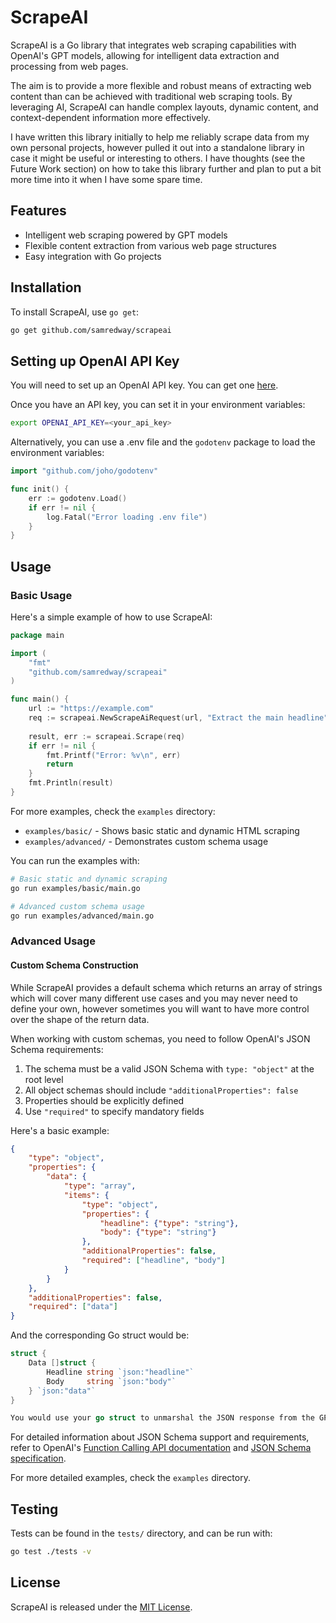 # ScrapeAI

ScrapeAI is a Go library that integrates web scraping capabilities with OpenAI's GPT models, allowing for intelligent data extraction and processing from web pages.

The aim is to provide a more flexible and robust means of extracting web content than can be achieved with traditional web scraping tools. By leveraging AI, ScrapeAI can handle complex layouts, dynamic content, and context-dependent information more effectively.

I have written this library initially to help me reliably scrape data from my own personal projects, however pulled it out into a standalone library in case it might be useful or interesting to others. I have thoughts (see the Future Work section) on how to take this library further and plan to put a bit more time into it when I have some spare time.

## Features

- Intelligent web scraping powered by GPT models
- Flexible content extraction from various web page structures
- Easy integration with Go projects

## Installation

To install ScrapeAI, use `go get`:

```bash
go get github.com/samredway/scrapeai
```

## Setting up OpenAI API Key

You will need to set up an OpenAI API key. You can get one [here](https://platform.openai.com/account/api-keys).

Once you have an API key, you can set it in your environment variables:

```bash
export OPENAI_API_KEY=<your_api_key>
```

Alternatively, you can use a .env file and the `godotenv` package to load the environment variables:

```go
import "github.com/joho/godotenv"

func init() {
    err := godotenv.Load()
    if err != nil {
        log.Fatal("Error loading .env file")
    }
}
```

## Usage

### Basic Usage

Here's a simple example of how to use ScrapeAI:

```go
package main

import (
    "fmt"
    "github.com/samredway/scrapeai"
)

func main() {
    url := "https://example.com"
    req := scrapeai.NewScrapeAiRequest(url, "Extract the main headline")
    
    result, err := scrapeai.Scrape(req)
    if err != nil {
        fmt.Printf("Error: %v\n", err)
        return
    }
    fmt.Println(result)
}
```

For more examples, check the `examples` directory:
- `examples/basic/` - Shows basic static and dynamic HTML scraping
- `examples/advanced/` - Demonstrates custom schema usage

You can run the examples with:

```bash
# Basic static and dynamic scraping
go run examples/basic/main.go

# Advanced custom schema usage
go run examples/advanced/main.go
```

### Advanced Usage

#### Custom Schema Construction

While ScrapeAI provides a default schema which returns an array of strings which will cover many different use cases and you may never need to define your own, however sometimes you will want to have more control over the shape of the return data.

When working with custom schemas, you need to follow OpenAI's JSON Schema requirements:

1. The schema must be a valid JSON Schema with `type: "object"` at the root level
2. All object schemas should include `"additionalProperties": false`
3. Properties should be explicitly defined
4. Use `"required"` to specify mandatory fields

Here's a basic example:

```json
{
    "type": "object",
    "properties": {
        "data": {
            "type": "array",
            "items": {
                "type": "object",
                "properties": {
                    "headline": {"type": "string"},
                    "body": {"type": "string"}
                },
                "additionalProperties": false,
                "required": ["headline", "body"]
            }
        }
    },
    "additionalProperties": false,
    "required": ["data"]
}
```

And the corresponding Go struct would be:
```go
struct {
    Data []struct {
        Headline string `json:"headline"`
        Body     string `json:"body"`
    } `json:"data"`
}

You would use your go struct to unmarshal the JSON response from the GPT model.
```

For detailed information about JSON Schema support and requirements, refer to OpenAI's [Function Calling API documentation](https://platform.openai.com/docs/guides/function-calling) and [JSON Schema specification](https://json-schema.org/understanding-json-schema/).

For more detailed examples, check the `examples` directory.

## Testing

Tests can be found in the `tests/` directory, and can be run with:

```bash
go test ./tests -v
```

## License

ScrapeAI is released under the [MIT License](LICENSE).
